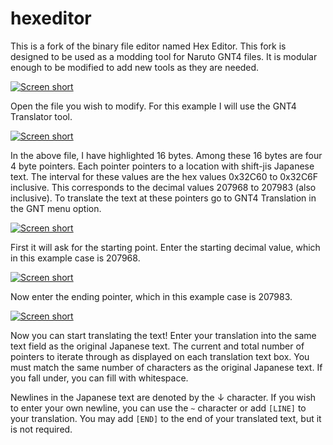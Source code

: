 hexeditor
=========

This is a fork of the binary file editor named Hex Editor.
This fork is designed to be used as a modding tool for Naruto GNT4 files.
It is modular enough to be modified to add new tools as they are needed.

[![Screen short](https://raw.github.com/NicholasMoser/hexeditor/master/hexeditor.png)](https://github.com/NicholasMoser/hexeditor/)

Open the file you wish to modify. For this example I will use the GNT4 Translator tool.

[![Screen short](https://raw.github.com/NicholasMoser/hexeditor/master/hexeditor2.png)](https://github.com/NicholasMoser/hexeditor/)

In the above file, I have highlighted 16 bytes. Among these 16 bytes are four 4 byte pointers. Each pointer pointers to a location with shift-jis Japanese text. The interval for these values are the hex values 0x32C60 to 0x32C6F inclusive. This corresponds to the decimal values 207968 to 207983 (also inclusive). To translate the text at these pointers go to GNT4 Translation in the GNT menu option.

[![Screen short](https://raw.github.com/NicholasMoser/hexeditor/master/hexeditor3.png)](https://github.com/NicholasMoser/hexeditor/)

First it will ask for the starting point. Enter the starting decimal value, which in this example case is 207968. 

[![Screen short](https://raw.github.com/NicholasMoser/hexeditor/master/hexeditor4.png)](https://github.com/NicholasMoser/hexeditor/)

Now enter the ending pointer, which in this example case is 207983.

[![Screen short](https://raw.github.com/NicholasMoser/hexeditor/master/hexeditor5.png)](https://github.com/NicholasMoser/hexeditor/)

Now you can start translating the text! Enter your translation into the same text field as the original Japanese text. The current and total number of pointers to iterate through as displayed on each translation text box. You must match the same number of characters as the original Japanese text. If you fall under, you can fill with whitespace.

Newlines in the Japanese text are denoted by the ↓ character. If you wish to enter your own newline, you can use the `~` character or add `[LINE]` to your translation. You may add `[END]` to the end of your translated text, but it is not required.